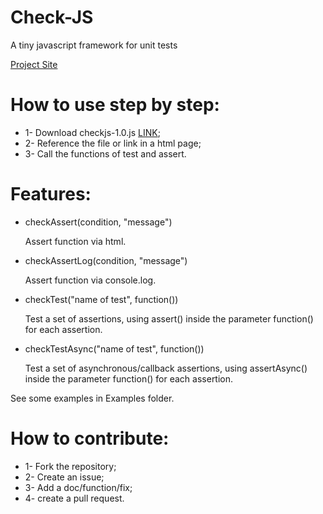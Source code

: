 # Check-JS
A tiny javascript framework for unit tests

[Project Site](http://feliperochadev.github.io/check-js/)

# How to use step by step:

- 1- Download checkjs-1.0.js [LINK](https://cdn.rawgit.com/feliperochadev/check-js/master/checkjs-1.0.js);
- 2- Reference the file or link in a html page;
- 3- Call the functions of test and assert.

# Features:

- checkAssert(condition, "message")

  Assert function via html.

- checkAssertLog(condition, "message")

  Assert function via console.log.

- checkTest("name of test", function())

  Test a set of assertions, using assert() inside the parameter function() for each assertion.

- checkTestAsync("name of test", function())

  Test a set of asynchronous/callback assertions, using assertAsync() inside the parameter function() for each assertion.
  
  
See some examples in Examples folder.

# How to contribute:

- 1- Fork the repository;
- 2- Create an issue;
- 3- Add a doc/function/fix;
- 4- create a pull request.
